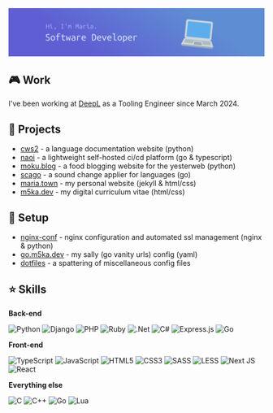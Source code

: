 ![](images/marzena-dev-banner.png)

## 🎮 Work
I've been working at [DeepL](https://deepl.com) as a Tooling Engineer since March 2024.

## 🐝 Projects
- [cws2](https://github.com/m5ka/cws2) - a language documentation website (python)
- [naoi](https://github.com/m5ka/naoi) - a lightweight self-hosted ci/cd platform (go & typescript)
- [moku.blog](https://github.com/m5ka/moku.blog) - a food blogging website for the yesterweb (python)
- [scago](https://github.com/m5ka/scago) - a sound change applier for languages (go)
- [maria.town](https://github.com/m5ka/maria.town) - my personal website (jekyll & html/css)
- [m5ka.dev](https://github.com/m5ka/m5ka.dev) - my digital curriculum vitae (html/css)

##  🔨 Setup
- [nginx-conf](https://github.com/m5ka/nginx-conf) - nginx configuration and automated ssl management (nginx & python)
- [go.m5ka.dev](https://github.com/m5ka/go.m5ka.dev) - my sally (go vanity urls) config (yaml)
- [dotfiles](https://github.com/m5ka/dotfiles) - a spattering of miscellaneous config files

## ⭐ Skills
**Back-end**

![Python](https://img.shields.io/badge/python-3670A0?style=for-the-badge&logo=python&logoColor=ffdd54)
![Django](https://img.shields.io/badge/django-0C4B33?style=for-the-badge&logo=django&logoColor=ffffff)
![PHP](https://img.shields.io/badge/php-%23777BB4.svg?style=for-the-badge&logo=php&logoColor=white)
![Ruby](https://img.shields.io/badge/ruby-%23CC342D.svg?style=for-the-badge&logo=ruby&logoColor=white)
![.Net](https://img.shields.io/badge/.NET-5C2D91?style=for-the-badge&logo=.net&logoColor=white)
![C#](https://img.shields.io/badge/c%23-%23239120.svg?style=for-the-badge&logo=c-sharp&logoColor=white)
![Express.js](https://img.shields.io/badge/express.js-%23404d59.svg?style=for-the-badge&logo=express&logoColor=%2361DAFB)
![Go](https://img.shields.io/badge/go-%2300ADD8.svg?style=for-the-badge&logo=go&logoColor=white)


**Front-end**

![TypeScript](https://img.shields.io/badge/typescript-%23007ACC.svg?style=for-the-badge&logo=typescript&logoColor=white)
![JavaScript](https://img.shields.io/badge/javascript-%23323330.svg?style=for-the-badge&logo=javascript&logoColor=%23F7DF1E)
![HTML5](https://img.shields.io/badge/html5-%23E34F26.svg?style=for-the-badge&logo=html5&logoColor=white)
![CSS3](https://img.shields.io/badge/css3-%231572B6.svg?style=for-the-badge&logo=css3&logoColor=white)
![SASS](https://img.shields.io/badge/SASS-hotpink.svg?style=for-the-badge&logo=SASS&logoColor=white)
![LESS](https://img.shields.io/badge/LESS-blue.svg?style=for-the-badge&logo=LESS&logoColor=white)
![Next JS](https://img.shields.io/badge/Next-black?style=for-the-badge&logo=next.js&logoColor=white)
![React](https://img.shields.io/badge/react-%2320232a.svg?style=for-the-badge&logo=react&logoColor=%2361DAFB)


**Everything else**

![C](https://img.shields.io/badge/c-%2300599C.svg?style=for-the-badge&logo=c&logoColor=white)
![C++](https://img.shields.io/badge/c++-%2300599C.svg?style=for-the-badge&logo=c%2B%2B&logoColor=white)
![Go](https://img.shields.io/badge/go-%2300ADD8.svg?style=for-the-badge&logo=go&logoColor=white)
![Lua](https://img.shields.io/badge/lua-%23000080.svg?style=for-the-badge&logo=lua&logoColor=white)
